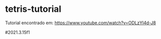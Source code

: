 # tetris-tutorial

Tutorial encontrado em: https://www.youtube.com/watch?v=ODLzYI4d-J8

#2021.3.15f1
